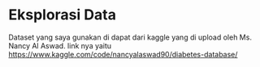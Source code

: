 # Eksplorasi Data

Dataset yang saya gunakan di dapat dari kaggle yang di upload oleh Ms. Nancy Al Aswad. link nya yaitu https://www.kaggle.com/code/nancyalaswad90/diabetes-database/